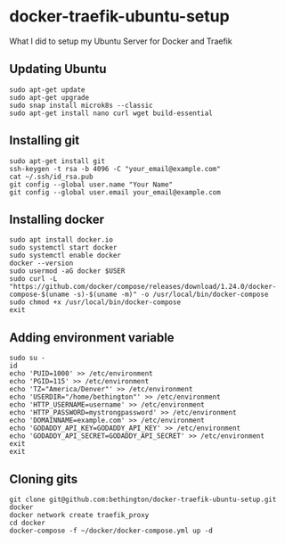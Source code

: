 # docker-traefik-ubuntu-setup
What I did to setup my Ubuntu Server for Docker and Traefik
## Updating Ubuntu
```
sudo apt-get update
sudo apt-get upgrade
sudo snap install microk8s --classic
sudo apt-get install nano curl wget build-essential
```
## Installing git
```
sudo apt-get install git
ssh-keygen -t rsa -b 4096 -C "your_email@example.com"
cat ~/.ssh/id_rsa.pub
git config --global user.name "Your Name"
git config --global user.email your_email@example.com
```
## Installing docker
```
sudo apt install docker.io
sudo systemctl start docker
sudo systemctl enable docker
docker --version
sudo usermod -aG docker $USER
sudo curl -L "https://github.com/docker/compose/releases/download/1.24.0/docker-compose-$(uname -s)-$(uname -m)" -o /usr/local/bin/docker-compose
sudo chmod +x /usr/local/bin/docker-compose
exit
```
## Adding environment variable
```
sudo su -
id
echo 'PUID=1000' >> /etc/environment
echo 'PGID=115' >> /etc/environment
echo 'TZ="America/Denver"' >> /etc/environment
echo 'USERDIR="/home/bethington"' >> /etc/environment
echo 'HTTP_USERNAME=username' >> /etc/environment
echo 'HTTP_PASSWORD=mystrongpassword' >> /etc/environment
echo 'DOMAINNAME=example.com' >> /etc/environment
echo 'GODADDY_API_KEY=GODADDY_API_KEY' >> /etc/environment
echo 'GODADDY_API_SECRET=GODADDY_API_SECRET' >> /etc/environment
exit
exit
```
## Cloning gits
```
git clone git@github.com:bethington/docker-traefik-ubuntu-setup.git docker
docker network create traefik_proxy
cd docker
docker-compose -f ~/docker/docker-compose.yml up -d
```
